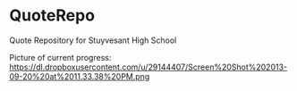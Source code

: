 QuoteRepo
=========

Quote Repository for Stuyvesant High School

Picture of current progress: https://dl.dropboxusercontent.com/u/29144407/Screen%20Shot%202013-09-20%20at%2011.33.38%20PM.png
